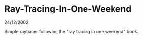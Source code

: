 # Ray-Tracing-In-One-Weekend

24/12/2002

Simple raytracer following the "ray tracing in one weekend" book.

